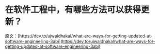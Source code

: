 # 在软件工程中，有哪些方法可以获得更新？

原文：[https://dev.to/ujwaldhakal/what-are-ways-for-getting-updated-at-software-engineering-3abi](https://dev.to/ujwaldhakal/what-are-ways-for-getting-updated-at-software-engineering-3abi)